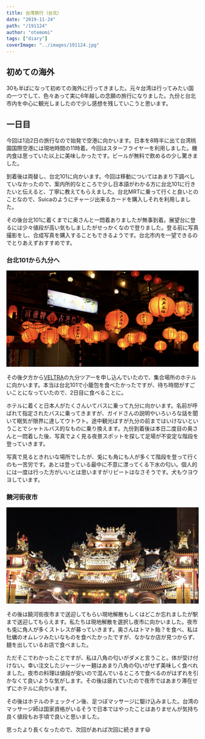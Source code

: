 ```yaml
---
title: 台湾旅行（台北）
date: "2019-11-24"
path: "/191124"
author: "otemomi"
tags: ["diary"]
coverImage: "../images/191124.jpg"
---
```


## 初めての海外
30も半ばになって初めての海外に行ってきました。元々台湾は行ってみたい国の一つでして、色々あって実に6年越しの念願の旅行になりました。九份と台北市内を中心に観光しましたので少し感想を残していこうと思います。

## 一日目
今回は1泊2日の旅行なので始発で空港に向かいます。日本を8時半に出て台湾桃園国際空港には現地時間の11時着。今回はスターフライヤーを利用しました。機内食は思っていた以上に美味しかったです。ビールが無料で飲めるの少し驚きました。

到着後は両替し、台北101に向かいます。今回は移動についてはあまり下調べしていなかったので、案内所的なところで少し日本語がわかる方に台北101に行きたいと伝えると、丁寧に教えてもらえました。台北MRTに乗って行くと良いとのことなので、Suicaのようにチャージ出来るカードを購入しそれを利用しました。

その後台北101に着くまでに奥さんと一悶着ありましたが無事到着。展望台に登るには少々値段が高い気もしましたがせっかくなので登りました。登る前に写真撮影をし、合成写真を購入することもできるようです。台北市内を一望できるのでとりあえずおすすめです。

### 台北101から九分へ
![九分](../images/9hun.jpg)

その後夕方から[VELTRA](https://www.veltra.com/jp/)の九分ツアーを申し込んでいたので、集合場所のホテルに向かいます。本当は台北101で小籠包を食べたかったですが、待ち時間がすごいことになっていたので、2日目に食べることに。

ホテルに着くと日本人がたくさんいてバスに乗って九分に向かいます。名前が呼ばれて指定されたバスに乗ってきますが、ガイドさんの説明やいろいろな話を聞いて眠気が限界に達してウトウト。途中観光ばすが九分の前まではいけないということでシャトルバス的なものに乗り換えます。九份到着後は本日二度目の奥さんと一悶着した後、写真でよく見る夜景スポットを探して足場が不安定な階段を登っていきます。

写真で見るときれいな場所でしたが、兎にも角にも人が多くて階段を登って行くのも一苦労です。あとは登っている最中に不意に漂ってくる下水の匂い。個人的には一度は行った方がいいとは思いますがリピートはなさそうです。犬もウヨウヨしています。

### 饒河街夜市
![饒河街夜市](../images/yoichi.jpg)

その後は饒河街夜市まで送迎してもらい現地解散もしくはどこか忘れましたが駅まで送迎してもらえます。私たちは現地解散を選択し夜市に向かいました。夜市も兎に角人が多くストレスが募っていきます。奥さんはトマト飴？を食べ、私は牡蠣のオムレツみたいなものを食べたかったですが、なかなか店が見つからず、麺を出しているお店で食べました。

ただそこでわかったことですが、私は八角の匂いがダメと言うこと。体が受け付けない。幸い注文したジャージャー麺はあまり八角の匂いがせず美味しく食べれました。夜市の料理は値段が安いので混んでいるところで食べるのがはずれを引かなくて良いような気がします。その後は疲れていたので夜市ではあまり滞在せずにホテルに向かいます。

その後はホテルのチェックイン後、足つぼマッサージに駆け込みました。台湾のマッサージ師は国家資格がいるそうで日本ではやったことはありませんが気持ち良く値段もお手頃で良いと思いました。

思ったより長くなったので、次回があれば次回に続きます😃